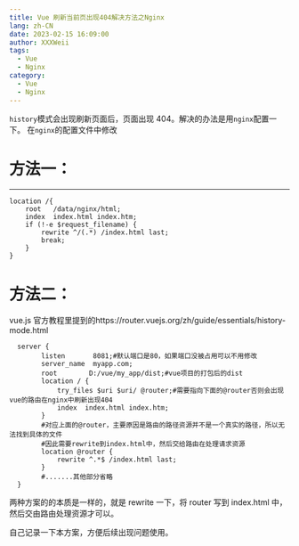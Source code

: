 ```yaml
---
title: Vue 刷新当前页出现404解决方法之Nginx
lang: zh-CN
date: 2023-02-15 16:09:00
author: XXXWeii
tags:
  - Vue
  - Nginx
category:
  - Vue
  - Nginx
---
```


`history`模式会出现刷新页面后，页面出现 404。解决的办法是用`nginx`配置一下。
在`nginx`的配置文件中修改

# 方法一：

---

```
location /{
    root   /data/nginx/html;
    index  index.html index.htm;
    if (!-e $request_filename) {
        rewrite ^/(.*) /index.html last;
        break;
    }
}
```

# 方法二：

vue.js 官方教程里提到的https://router.vuejs.org/zh/guide/essentials/history-mode.html

```
  server {
        listen       8081;#默认端口是80，如果端口没被占用可以不用修改
        server_name  myapp.com;
        root        D:/vue/my_app/dist;#vue项目的打包后的dist
        location / {
            try_files $uri $uri/ @router;#需要指向下面的@router否则会出现vue的路由在nginx中刷新出现404
            index  index.html index.htm;
        }
        #对应上面的@router，主要原因是路由的路径资源并不是一个真实的路径，所以无法找到具体的文件
        #因此需要rewrite到index.html中，然后交给路由在处理请求资源
        location @router {
            rewrite ^.*$ /index.html last;
        }
        #.......其他部分省略
  }
```

两种方案的的本质是一样的，就是 rewrite 一下，将 router 写到 index.html 中，然后交由路由处理资源才可以。

自己记录一下本方案，方便后续出现问题使用。
